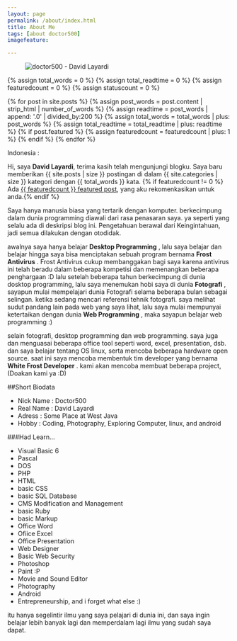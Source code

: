 ```yaml
---
layout: page
permalink: /about/index.html
title: About Me
tags: [about doctor500]
imagefeature:

---
```

<figure>
  <img src="{{ site.url }}/images/doctor500-profile.png" alt="doctor500 - David Layardi">
</figure>

{% assign total_words = 0 %}
{% assign total_readtime = 0 %}
{% assign featuredcount = 0 %}
{% assign statuscount = 0 %}

{% for post in site.posts %}
    {% assign post_words = post.content | strip_html | number_of_words %}
    {% assign readtime = post_words | append: '.0' | divided_by:200 %}
    {% assign total_words = total_words | plus: post_words %}
    {% assign total_readtime = total_readtime | plus: readtime %}
    {% if post.featured %}
    {% assign featuredcount = featuredcount | plus: 1 %}
    {% endif %}
{% endfor %}

Indonesia :

Hi, saya **David Layardi**, terima kasih telah mengunjungi blogku. Saya baru memberikan {{ site.posts | size }} postingan di dalam {{ site.categories | size }} kategori dengan {{ total_words }} kata. {% if featuredcount != 0 %} Ada <a href="{{ site.url }}/featured">{{ featuredcount }} featured post</a>, yang aku rekomenkasikan untuk anda.{% endif %}

Saya hanya manusia biasa yang tertarik dengan komputer. berkecimpung dalam dunia programming diawali dari rasa penasaran saya. ya seperti yang selalu ada di deskripsi blog ini. Pengetahuan berawal dari Keingintahuan, jadi semua dilakukan dengan otodidak.

awalnya saya hanya belajar **Desktop Programming** , lalu saya belajar dan belajar hingga saya bisa menciptakan sebuah program bernama **Frost Antivirus** . Frost Antivirus cukup membanggakan bagi saya karena antivirus ini telah beradu dalam beberapa kompetisi dan memenangkan beberapa penghargaan :D
lalu setelah beberapa tahun berkecimpung di dunia dosktop programming, lalu saya menemukan hobi saya di dunia **Fotografi** , sayapun mulai mempelajari dunia Fotografi selama beberapa bulan sebagai selingan.
ketika sedang mencari referensi tehnik fotografi. saya melihat sudut pandang lain pada web yang saya lihat, lalu saya mulai mempunyai ketertaikan dengan dunia **Web Programming** , maka sayapun belajar web programming :)

selain fotografi, desktop programming dan web programming. saya juga dan menguasai beberapa office tool seperti word, excel, presentation, dsb. dan saya belajar tentang OS linux, serta mencoba beberapa hardware open source.
saat ini saya mencoba membentuk tim developer yang bernama **White Frost Developer** . kami akan mencoba membuat beberapa project, (Doakan kami ya :D)

##Short Biodata

* Nick Name : Doctor500
* Real Name : David Layardi
* Adress    : Some Place at West Java
* Hobby     : Coding, Photography, Exploring Computer, linux, and android

###Had Learn...
* Visual Basic 6
* Pascal
* DOS
* PHP
* HTML
* basic CSS
* basic SQL Database
* CMS Modification and Management
* basic Ruby
* basic Markup
* Office Word
* Ofiice Excel
* Office Presentation
* Web Designer
* Basic Web Security
* Photoshop
* Paint :P
* Movie and Sound Editor
* Photography
* Android
* Entrepreneurship, and i forget what else :)

itu hanya segelintir ilmu yang saya pelajari di dunia ini, dan saya ingin belajar lebih banyak lagi dan memperdalam lagi ilmu yang sudah saya dapat.

